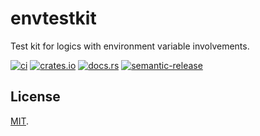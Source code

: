 # envtestkit

Test kit for logics with environment variable involvements.

[![ci](https://github.com/codinaut/envtestkit/workflows/ci/badge.svg)](https://github.com/codinaut/envtestkit/actions?query=workflow%3Aci)
[![crates.io](https://img.shields.io/crates/v/envtestkit.svg)](https://crates.io/crates/envtestkit)
[![docs.rs](https://docs.rs/envtestkit/badge.svg)](https://docs.rs/envtestkit)
[![semantic-release](https://img.shields.io/badge/%20%20%F0%9F%93%A6%F0%9F%9A%80-semantic--release-e10079.svg)](https://github.com/semantic-release/semantic-release)

## License

[MIT](LICENSE).
